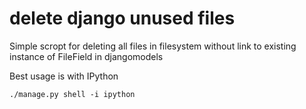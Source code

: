 # delete django unused files

Simple scropt for deleting all files in filesystem without link to existing instance of FileField in djangomodels

Best usage is with IPython
```
./manage.py shell -i ipython

```
